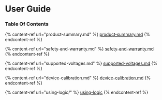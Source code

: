 # User Guide

### **Table Of Contents**

{% content-ref url="product-summary.md" %}
[product-summary.md](product-summary.md)
{% endcontent-ref %}

{% content-ref url="safety-and-warranty.md" %}
[safety-and-warranty.md](safety-and-warranty.md)
{% endcontent-ref %}

{% content-ref url="supported-voltages.md" %}
[supported-voltages.md](supported-voltages.md)
{% endcontent-ref %}

{% content-ref url="device-calibration.md" %}
[device-calibration.md](device-calibration.md)
{% endcontent-ref %}

{% content-ref url="using-logic/" %}
[using-logic](using-logic/)
{% endcontent-ref %}





